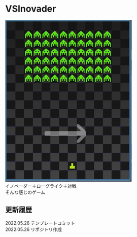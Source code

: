 # VSInovader
![画像名](20220511_VSInvader_00.gif)  
イノベーダー＋ローグライク＋対戦  
そんな感じのゲーム

## 更新履歴
2022.05.26  テンプレートコミット  
2022.05.26  リポジトリ作成
